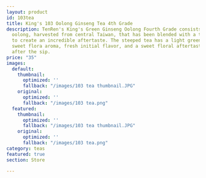 ```yaml
---
layout: product
id: 103tea
title: King's 103 Oolong Ginseng Tea 4th Grade
description: TenRen's King's Green Ginseng Oolong Fourth Grade consists of high quality
  oolong, harvested from central Taiwan, that has been blended with a touch of ginseng
  to create an incredible aftertaste. The steeped tea has a light green-yellow hue,
  sweet flora aroma, fresh initial flavor, and a sweet floral aftertaste which lasts
  after the sip.
price: "35"
images:
  default:
    thumbnail:
      optimized: ''
      fallback: "/images/103 tea thumbnail.JPG"
    original:
      optimized: ''
      fallback: "/images/103 tea.png"
  featured:
    thumbnail:
      optimized: ''
      fallback: "/images/103 tea thumbnail.JPG"
    original:
      optimized: ''
      fallback: "/images/103 tea.png"
category: teas
featured: true
section: Store

---
```

